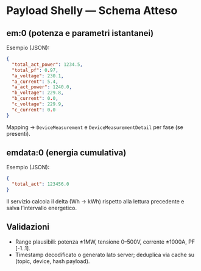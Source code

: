 # Payload Shelly — Schema Atteso

## em:0 (potenza e parametri istantanei)
Esempio (JSON):
```json
{
  "total_act_power": 1234.5,
  "total_pf": 0.97,
  "a_voltage": 230.1,
  "a_current": 5.4,
  "a_act_power": 1240.0,
  "b_voltage": 229.8,
  "b_current": 0.0,
  "c_voltage": 229.9,
  "c_current": 0.0
}
```

Mapping → `DeviceMeasurement` e `DeviceMeasurementDetail` per fase (se presenti).

## emdata:0 (energia cumulativa)
Esempio (JSON):
```json
{
  "total_act": 123456.0
}
```

Il servizio calcola il delta (Wh → kWh) rispetto alla lettura precedente e salva l’intervallo energetico.

## Validazioni
- Range plausibili: potenza ±1MW, tensione 0–500V, corrente ±1000A, PF [-1..1].
- Timestamp decodificato o generato lato server; deduplica via cache su (topic, device, hash payload).

